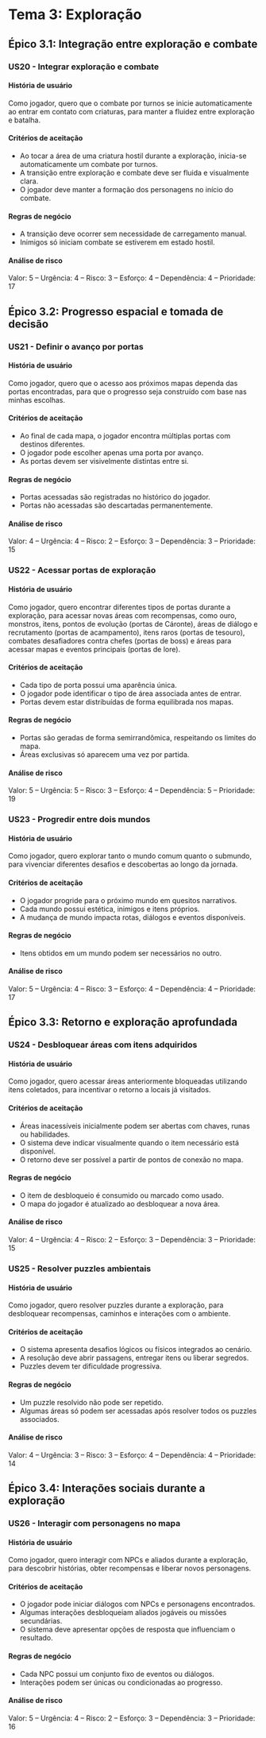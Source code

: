 # Tema 3: Exploração

## Épico 3.1: Integração entre exploração e combate

### US20 - Integrar exploração e combate

#### **História de usuário**  
Como jogador, quero que o combate por turnos se inicie automaticamente ao entrar em contato com criaturas, para manter a fluidez entre exploração e batalha.

#### **Critérios de aceitação**  
- Ao tocar a área de uma criatura hostil durante a exploração, inicia-se automaticamente um combate por turnos.  
- A transição entre exploração e combate deve ser fluida e visualmente clara.  
- O jogador deve manter a formação dos personagens no início do combate.

#### **Regras de negócio**  
- A transição deve ocorrer sem necessidade de carregamento manual.  
- Inimigos só iniciam combate se estiverem em estado hostil.

#### **Análise de risco**  
Valor: 5 – Urgência: 4 – Risco: 3 – Esforço: 4 – Dependência: 4 – Prioridade: 17

## Épico 3.2: Progresso espacial e tomada de decisão

### US21 - Definir o avanço por portas

#### **História de usuário**  
Como jogador, quero que o acesso aos próximos mapas dependa das portas encontradas, para que o progresso seja construído com base nas minhas escolhas.

#### **Critérios de aceitação**  
- Ao final de cada mapa, o jogador encontra múltiplas portas com destinos diferentes.  
- O jogador pode escolher apenas uma porta por avanço.  
- As portas devem ser visivelmente distintas entre si.

#### **Regras de negócio**  
- Portas acessadas são registradas no histórico do jogador.  
- Portas não acessadas são descartadas permanentemente.

#### **Análise de risco**  
Valor: 4 – Urgência: 4 – Risco: 2 – Esforço: 3 – Dependência: 3 – Prioridade: 15

### US22 - Acessar portas de exploração

#### **História de usuário**  
Como jogador, quero encontrar diferentes tipos de portas durante a exploração, para acessar novas áreas com recompensas, como ouro, monstros, itens, pontos de evolução (portas de Cáronte), áreas de diálogo e recrutamento (portas de acampamento), itens raros (portas de tesouro), combates desafiadores contra chefes (portas de boss) e áreas para acessar mapas e eventos principais (portas de lore).

#### **Critérios de aceitação**  
- Cada tipo de porta possui uma aparência única.  
- O jogador pode identificar o tipo de área associada antes de entrar.  
- Portas devem estar distribuídas de forma equilibrada nos mapas.

#### **Regras de negócio**  
- Portas são geradas de forma semirrandômica, respeitando os limites do mapa.  
- Áreas exclusivas só aparecem uma vez por partida.

#### **Análise de risco**  
Valor: 5 – Urgência: 5 – Risco: 3 – Esforço: 4 – Dependência: 5 – Prioridade: 19

### US23 - Progredir entre dois mundos

#### **História de usuário**  
Como jogador, quero explorar tanto o mundo comum quanto o submundo, para vivenciar diferentes desafios e descobertas ao longo da jornada.

#### **Critérios de aceitação**  
- O jogador progride para o próximo mundo em quesitos narrativos.  
- Cada mundo possui estética, inimigos e itens próprios.  
- A mudança de mundo impacta rotas, diálogos e eventos disponíveis.

#### **Regras de negócio**  
- Itens obtidos em um mundo podem ser necessários no outro.

#### **Análise de risco**  
Valor: 5 – Urgência: 4 – Risco: 3 – Esforço: 4 – Dependência: 4 – Prioridade: 17

## Épico 3.3: Retorno e exploração aprofundada

### US24 - Desbloquear áreas com itens adquiridos

#### **História de usuário**  
Como jogador, quero acessar áreas anteriormente bloqueadas utilizando itens coletados, para incentivar o retorno a locais já visitados.

#### **Critérios de aceitação**  
- Áreas inacessíveis inicialmente podem ser abertas com chaves, runas ou habilidades.  
- O sistema deve indicar visualmente quando o item necessário está disponível.  
- O retorno deve ser possível a partir de pontos de conexão no mapa.

#### **Regras de negócio**  
- O item de desbloqueio é consumido ou marcado como usado.  
- O mapa do jogador é atualizado ao desbloquear a nova área.

#### **Análise de risco**  
Valor: 4 – Urgência: 4 – Risco: 2 – Esforço: 3 – Dependência: 3 – Prioridade: 15

### US25 - Resolver puzzles ambientais

#### **História de usuário**  
Como jogador, quero resolver puzzles durante a exploração, para desbloquear recompensas, caminhos e interações com o ambiente.

#### **Critérios de aceitação**  
- O sistema apresenta desafios lógicos ou físicos integrados ao cenário.  
- A resolução deve abrir passagens, entregar itens ou liberar segredos.  
- Puzzles devem ter dificuldade progressiva.

#### **Regras de negócio**  
- Um puzzle resolvido não pode ser repetido.  
- Algumas áreas só podem ser acessadas após resolver todos os puzzles associados.

#### **Análise de risco**  
Valor: 4 – Urgência: 3 – Risco: 3 – Esforço: 4 – Dependência: 4 – Prioridade: 14

## Épico 3.4: Interações sociais durante a exploração

### US26 - Interagir com personagens no mapa

#### **História de usuário**  
Como jogador, quero interagir com NPCs e aliados durante a exploração, para descobrir histórias, obter recompensas e liberar novos personagens.

#### **Critérios de aceitação**  
- O jogador pode iniciar diálogos com NPCs e personagens encontrados.  
- Algumas interações desbloqueiam aliados jogáveis ou missões secundárias.  
- O sistema deve apresentar opções de resposta que influenciam o resultado.

#### **Regras de negócio**  
- Cada NPC possui um conjunto fixo de eventos ou diálogos.  
- Interações podem ser únicas ou condicionadas ao progresso.

#### **Análise de risco**  
Valor: 5 – Urgência: 4 – Risco: 2 – Esforço: 3 – Dependência: 3 – Prioridade: 16
